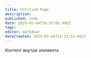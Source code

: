 ```yaml
---
title: Untitled Page
description: 
published: true
date: 2025-02-04T16:25:08.496Z
tags: 
editor: markdown
dateCreated: 2025-02-04T12:33:53.662Z
---
```


<div class="test">
  
  Контент внутри элемента
</div>

<!--
<div class="border inline"></div>
  <div class="border bottom"></div>

-->

<div class=element>

</div>